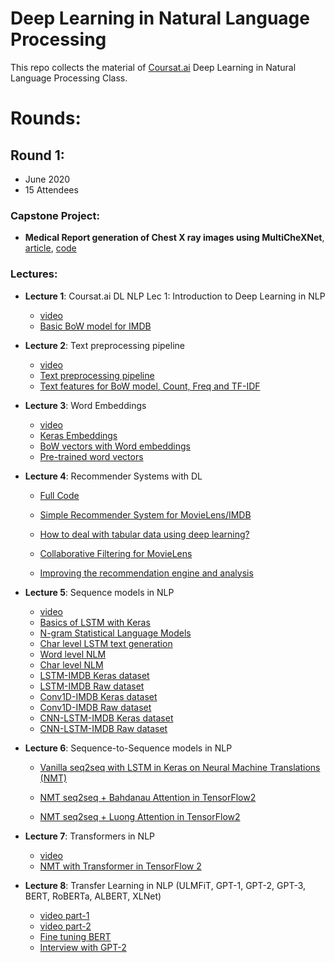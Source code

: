 
# Deep Learning in Natural Language Processing

This repo collects the material of [Coursat.ai](http://coursatai.s3-website-us-east-1.amazonaws.com/) Deep Learning in Natural Language Processing Class.

# Rounds:

## Round 1: 
  - June 2020
  - 15 Attendees
 
### Capstone Project: 
 - __Medical Report generation of Chest X ray images using MultiCheXNet__, [article](https://www.linkedin.com/pulse/medical-report-generation-chest-x-ray-images-using-el-sallab-phd/), [code](https://github.com/coursat-ai/MultiCheXNet)


### Lectures:

- __Lecture 1__: Coursat.ai DL NLP Lec 1: Introduction to Deep Learning in NLP
  - [video](https://www.youtube.com/watch?v=VWwvPgP2Fb0)
  - [Basic BoW model for IMDB](https://colab.research.google.com/drive/1pzfmjWjTCmnBSR0He7LP2LXyWYTvMhL1?usp=sharing)

- __Lecture 2__: Text preprocessing pipeline
  - [video](https://www.youtube.com/watch?v=Fzp9lZdlJWY)
  - [Text preprocessing pipeline](https://colab.research.google.com/drive/1pzfmjWjTCmnBSR0He7LP2LXyWYTvMhL1?usp=sharing#scrollTo=T216wAtyQiv6#scrollTo=MmGpFxzIhth)
  - [Text features for BoW model, Count, Freq and TF-IDF](https://colab.research.google.com/drive/1pzfmjWjTCmnBSR0He7LP2LXyWYTvMhL1?usp=sharing#scrollTo=T216wAtyQiv6#scrollTo=oGx90NJTDkmK)
  
- __Lecture 3__: Word Embeddings
  - [video](https://www.youtube.com/watch?v=lkYXCBNoN1Y)
  - [Keras Embeddings](https://colab.research.google.com/drive/1pzfmjWjTCmnBSR0He7LP2LXyWYTvMhL1?usp=sharing#scrollTo=T216wAtyQiv6#scrollTo=3UTmbTtC2RXr)
  - [BoW vectors with Word embeddings](https://colab.research.google.com/drive/1pzfmjWjTCmnBSR0He7LP2LXyWYTvMhL1?usp=sharing#scrollTo=T216wAtyQiv6#scrollTo=ikQJu7gsD0LZ)
  - [Pre-trained word vectors](https://colab.research.google.com/drive/1pzfmjWjTCmnBSR0He7LP2LXyWYTvMhL1?usp=sharing#scrollTo=T216wAtyQiv6#scrollTo=FZlGYYf4QkLa)

- __Lecture 4__: Recommender Systems with DL
  - [Full Code](https://colab.research.google.com/drive/1gKmqbo9Wr7Np4Ll0S9cMiOpPZ_ZvOx6t?usp=sharing)

  - [Simple Recommender System for MovieLens/IMDB](https://colab.research.google.com/drive/1gKmqbo9Wr7Np4Ll0S9cMiOpPZ_ZvOx6t?usp=sharing#scrollTo=YtsiQwSYjXu1)

  - [How to deal with tabular data using deep learning?](https://colab.research.google.com/drive/1gKmqbo9Wr7Np4Ll0S9cMiOpPZ_ZvOx6t?usp=sharing#scrollTo=ZMd2wQPuA-Go)

  - [Collaborative Filtering for MovieLens](https://colab.research.google.com/drive/1gKmqbo9Wr7Np4Ll0S9cMiOpPZ_ZvOx6t?usp=sharing#scrollTo=SOMuhpgTdVVb)

  - [Improving the recommendation engine and analysis](https://colab.research.google.com/drive/1gKmqbo9Wr7Np4Ll0S9cMiOpPZ_ZvOx6t?usp=sharing#scrollTo=HcJG_Stew-zK)


- __Lecture 5__: Sequence models in NLP
  - [video](https://www.youtube.com/watch?v=JOiyLZx9DvU)
  - [Basics of LSTM with Keras](https://colab.research.google.com/drive/1dXeClcTIaFqG3UGmZrdDjPktte6TZ5si?usp=sharing)
  - [N-gram Statistical Language Models](https://colab.research.google.com/drive/1cq-FKtD8tJpaoEODzZM6dm6hWaLUEyGk?usp=sharing)
  - [Char level LSTM text generation](https://colab.research.google.com/drive/16XcUKh2eWIqIwC3vnnbKUdqkpHqY99LB?usp=sharing)
  - [Word level NLM](https://colab.research.google.com/drive/1WRG86sVhXxI3bADagQOy6DdNVlog_COo?usp=sharing)
  - [Char level NLM](https://colab.research.google.com/drive/1qQAqtDK6b9E27Dzu38hBB4cV6QVtuNg0?usp=sharing)
  - [LSTM-IMDB Keras dataset](https://colab.research.google.com/drive/1Qllb_h_kuwv8PaIHPZDr2eC4Zo5ljr5b?usp=sharing)
  - [LSTM-IMDB Raw dataset](https://colab.research.google.com/drive/1WOUuqsfPZXurupMxlExvScB3ivSiVaV9?usp=sharing)
  - [Conv1D-IMDB Keras dataset](https://colab.research.google.com/drive/1zazDWpg6JeWUe8lxXp4dY61k5QzfuKMA?usp=sharing)
  - [Conv1D-IMDB Raw dataset](https://colab.research.google.com/drive/17iOxqMW-MT36RCLm7N31smxylk9buAGK?usp=sharing)
  - [CNN-LSTM-IMDB Keras dataset](https://colab.research.google.com/drive/1zazDWpg6JeWUe8lxXp4dY61k5QzfuKMA?usp=sharing)
  - [CNN-LSTM-IMDB Raw dataset](https://colab.research.google.com/drive/17iOxqMW-MT36RCLm7N31smxylk9buAGK?usp=sharing)

- __Lecture 6__: Sequence-to-Sequence models in NLP    
  - [Vanilla seq2seq with LSTM in Keras on Neural Machine Translations (NMT)](https://colab.research.google.com/drive/1dhlc3Nt_LvZcxY5tUd-XLU1fvGt4pPuh?usp=sharing)

  - [NMT seq2seq + Bahdanau Attention in TensorFlow2](https://colab.research.google.com/drive/1Z3dpHKtejFhz3Pcl9G7nKdl4ZjbI_85a?usp=sharing)

  - [NMT seq2seq + Luong Attention in TensorFlow2](https://colab.research.google.com/drive/1IqW7pOS5HXbkIsFQ6BDmVqqL3EAwOmN3?usp=sharing)


- __Lecture 7__: Transformers in NLP
  - [video](https://youtu.be/dDSgiSWYCiI?t=3)
  - [NMT with Transformer in TensorFlow 2](https://colab.research.google.com/drive/1vG_FKAI9FcrPJf4wis070rTeuclqdHrl?usp=sharing)

- __Lecture 8__: Transfer Learning in NLP (ULMFiT, GPT-1, GPT-2, GPT-3, BERT, RoBERTa, ALBERT, XLNet)
  - [video part-1](https://youtu.be/dDSgiSWYCiI?t=6662)
  - [video part-2](https://youtu.be/M7NgDbISbH0)
  - [Fine tuning BERT](https://colab.research.google.com/github/tensorflow/models/blob/master/official/colab/fine_tuning_bert.ipynb)
  - [Interview with GPT-2](https://colab.research.google.com/drive/1_1iiwkrKZ4TiKXqv50a73DqfU0jRfJZd?usp=sharing)

